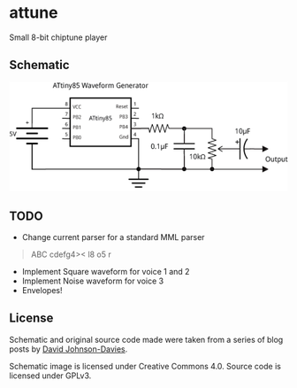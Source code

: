 # attune

Small 8-bit chiptune player

## Schematic

![](schematic.png?raw=true)

## TODO

* Change current parser for a standard MML parser

> ABC cdefg4>< l8 o5 r

* Implement Square waveform for voice 1 and 2
* Implement Noise waveform for voice 3
* Envelopes!

## License

Schematic and original source code made were taken from a series of blog posts
by [David Johnson-Davies](http://www.technoblogy.com/).

Schematic image is licensed under Creative Commons 4.0.  Source code is
licensed under GPLv3.
